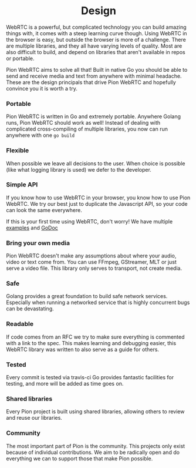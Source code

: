 <h1 align="center">
  Design
</h1>
WebRTC is a powerful, but complicated technology you can build amazing things with, it comes with a steep learning curve though.
Using WebRTC in the browser is easy, but outside the browser is more of a challenge. There are multiple libraries, and they all have
varying levels of quality. Most are also difficult to build, and depend on libraries that aren't available in repos or portable.

Pion WebRTC aims to solve all that! Built in native Go you should be able to send and receive media and text from anywhere with minimal headache.
These are the design principals that drive Pion WebRTC and hopefully convince you it is worth a try.

### Portable
Pion WebRTC is written in Go and extremely portable. Anywhere Golang runs, Pion WebRTC should work as well! Instead of dealing with complicated
cross-compiling of multiple libraries, you now can run anywhere with one `go build`

### Flexible
When possible we leave all decisions to the user. When choice is possible (like what logging library is used) we defer to the developer.

### Simple API
If you know how to use WebRTC in your browser, you know how to use Pion WebRTC.
We try our best just to duplicate the Javascript API, so your code can look the same everywhere.

If this is your first time using WebRTC, don't worry! We have multiple [examples](https://github.com/pion/webrtc/tree/master/examples) and [GoDoc](https://pkg.go.dev/github.com/guoguov/webrtc)

### Bring your own media
Pion WebRTC doesn't make any assumptions about where your audio, video or text come from. You can use FFmpeg, GStreamer, MLT or just serve a video file.
This library only serves to transport, not create media.

### Safe
Golang provides a great foundation to build safe network services.
Especially when running a networked service that is highly concurrent bugs can be devastating.

### Readable
If code comes from an RFC we try to make sure everything is commented with a link to the spec.
This makes learning and debugging easier, this WebRTC library was written to also serve as a guide for others.

### Tested
Every commit is tested via travis-ci Go provides fantastic facilities for testing, and more will be added as time goes on.

### Shared libraries
Every Pion project is built using shared libraries, allowing others to review and reuse our libraries.

### Community
The most important part of Pion is the community. This projects only exist because of individual contributions. We aim to be radically open and do everything we can to support those that make Pion possible.
